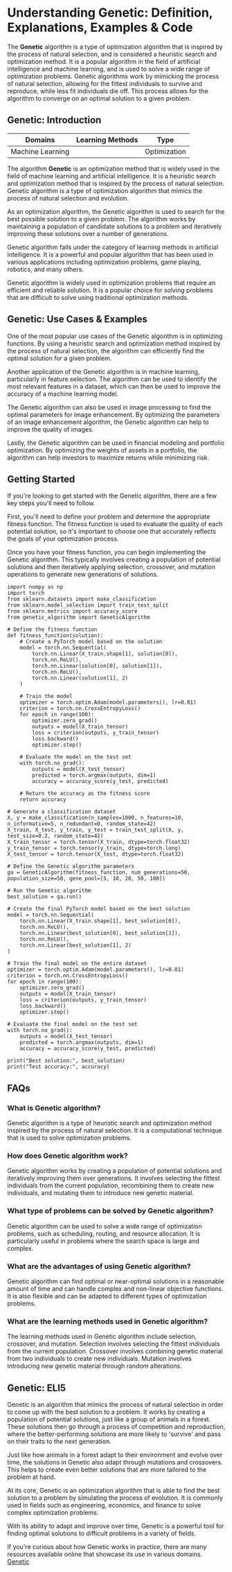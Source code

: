 # Understanding Genetic: Definition, Explanations, Examples & Code

The **Genetic** algorithm is a type of optimization algorithm that is inspired
by the process of natural selection, and is considered a heuristic search and
optimization method. It is a popular algorithm in the field of artificial
intelligence and machine learning, and is used to solve a wide range of
optimization problems. Genetic algorithms work by mimicking the process of
natural selection, allowing for the fittest individuals to survive and
reproduce, while less fit individuals die off. This process allows for the
algorithm to converge on an optimal solution to a given problem.

## Genetic: Introduction

Domains | Learning Methods | Type  
---|---|---  
Machine Learning |  | Optimization  
  
The algorithm **Genetic** is an optimization method that is widely used in the
field of machine learning and artificial intelligence. It is a heuristic
search and optimization method that is inspired by the process of natural
selection. Genetic algorithm is a type of optimization algorithm that mimics
the process of natural selection and evolution.

As an optimization algorithm, the Genetic algorithm is used to search for the
best possible solution to a given problem. The algorithm works by maintaining
a population of candidate solutions to a problem and iteratively improving
these solutions over a number of generations.

Genetic algorithm falls under the category of learning methods in artificial
intelligence. It is a powerful and popular algorithm that has been used in
various applications including optimization problems, game playing, robotics,
and many others.

Genetic algorithm is widely used in optimization problems that require an
efficient and reliable solution. It is a popular choice for solving problems
that are difficult to solve using traditional optimization methods.

## Genetic: Use Cases & Examples

One of the most popular use cases of the Genetic algorithm is in optimizing
functions. By using a heuristic search and optimization method inspired by the
process of natural selection, the algorithm can efficiently find the optimal
solution for a given problem.

Another application of the Genetic algorithm is in machine learning,
particularly in feature selection. The algorithm can be used to identify the
most relevant features in a dataset, which can then be used to improve the
accuracy of a machine learning model.

The Genetic algorithm can also be used in image processing to find the optimal
parameters for image enhancement. By optimizing the parameters of an image
enhancement algorithm, the Genetic algorithm can help to improve the quality
of images.

Lastly, the Genetic algorithm can be used in financial modeling and portfolio
optimization. By optimizing the weights of assets in a portfolio, the
algorithm can help investors to maximize returns while minimizing risk.

## Getting Started

If you're looking to get started with the Genetic algorithm, there are a few
key steps you'll need to follow.

First, you'll need to define your problem and determine the appropriate
fitness function. The fitness function is used to evaluate the quality of each
potential solution, so it's important to choose one that accurately reflects
the goals of your optimization process.

Once you have your fitness function, you can begin implementing the Genetic
algorithm. This typically involves creating a population of potential
solutions and then iteratively applying selection, crossover, and mutation
operations to generate new generations of solutions.

    
    
    
    import numpy as np
    import torch
    from sklearn.datasets import make_classification
    from sklearn.model_selection import train_test_split
    from sklearn.metrics import accuracy_score
    from genetic_algorithm import GeneticAlgorithm
    
    # Define the fitness function
    def fitness_function(solution):
        # Create a PyTorch model based on the solution
        model = torch.nn.Sequential(
            torch.nn.Linear(X_train.shape[1], solution[0]),
            torch.nn.ReLU(),
            torch.nn.Linear(solution[0], solution[1]),
            torch.nn.ReLU(),
            torch.nn.Linear(solution[1], 2)
        )
    
        # Train the model
        optimizer = torch.optim.Adam(model.parameters(), lr=0.01)
        criterion = torch.nn.CrossEntropyLoss()
        for epoch in range(100):
            optimizer.zero_grad()
            outputs = model(X_train_tensor)
            loss = criterion(outputs, y_train_tensor)
            loss.backward()
            optimizer.step()
    
        # Evaluate the model on the test set
        with torch.no_grad():
            outputs = model(X_test_tensor)
            predicted = torch.argmax(outputs, dim=1)
            accuracy = accuracy_score(y_test, predicted)
    
        # Return the accuracy as the fitness score
        return accuracy
    
    # Generate a classification dataset
    X, y = make_classification(n_samples=1000, n_features=10, n_informative=5, n_redundant=0, random_state=42)
    X_train, X_test, y_train, y_test = train_test_split(X, y, test_size=0.2, random_state=42)
    X_train_tensor = torch.tensor(X_train, dtype=torch.float32)
    y_train_tensor = torch.tensor(y_train, dtype=torch.long)
    X_test_tensor = torch.tensor(X_test, dtype=torch.float32)
    
    # Define the Genetic algorithm parameters
    ga = GeneticAlgorithm(fitness_function, num_generations=50, population_size=50, gene_pool=[5, 10, 20, 50, 100])
    
    # Run the Genetic algorithm
    best_solution = ga.run()
    
    # Create the final PyTorch model based on the best solution
    model = torch.nn.Sequential(
        torch.nn.Linear(X_train.shape[1], best_solution[0]),
        torch.nn.ReLU(),
        torch.nn.Linear(best_solution[0], best_solution[1]),
        torch.nn.ReLU(),
        torch.nn.Linear(best_solution[1], 2)
    )
    
    # Train the final model on the entire dataset
    optimizer = torch.optim.Adam(model.parameters(), lr=0.01)
    criterion = torch.nn.CrossEntropyLoss()
    for epoch in range(100):
        optimizer.zero_grad()
        outputs = model(X_train_tensor)
        loss = criterion(outputs, y_train_tensor)
        loss.backward()
        optimizer.step()
    
    # Evaluate the final model on the test set
    with torch.no_grad():
        outputs = model(X_test_tensor)
        predicted = torch.argmax(outputs, dim=1)
        accuracy = accuracy_score(y_test, predicted)
    
    print("Best solution:", best_solution)
    print("Test accuracy:", accuracy)
    
    

## FAQs

### What is Genetic algorithm?

Genetic algorithm is a type of heuristic search and optimization method
inspired by the process of natural selection. It is a computational technique
that is used to solve optimization problems.

### How does Genetic algorithm work?

Genetic algorithm works by creating a population of potential solutions and
iteratively improving them over generations. It involves selecting the fittest
individuals from the current population, recombining them to create new
individuals, and mutating them to introduce new genetic material.

### What type of problems can be solved by Genetic algorithm?

Genetic algorithm can be used to solve a wide range of optimization problems,
such as scheduling, routing, and resource allocation. It is particularly
useful in problems where the search space is large and complex.

### What are the advantages of using Genetic algorithm?

Genetic algorithm can find optimal or near-optimal solutions in a reasonable
amount of time and can handle complex and non-linear objective functions. It
is also flexible and can be adapted to different types of optimization
problems.

### What are the learning methods used in Genetic algorithm?

The learning methods used in Genetic algorithm include selection, crossover,
and mutation. Selection involves selecting the fittest individuals from the
current population. Crossover involves combining genetic material from two
individuals to create new individuals. Mutation involves introducing new
genetic material through random alterations.

## Genetic: ELI5

Genetic is an algorithm that mimics the process of natural selection in order
to come up with the best solution to a problem. It works by creating a
population of potential solutions, just like a group of animals in a forest.
These solutions then go through a process of competition and reproduction,
where the better-performing solutions are more likely to 'survive' and pass on
their traits to the next generation.

Just like how animals in a forest adapt to their environment and evolve over
time, the solutions in Genetic also adapt through mutations and crossovers.
This helps to create even better solutions that are more tailored to the
problem at hand.

At its core, Genetic is an optimization algorithm that is able to find the
best solution to a problem by simulating the process of evolution. It is
commonly used in fields such as engineering, economics, and finance to solve
complex optimization problems.

With its ability to adapt and improve over time, Genetic is a powerful tool
for finding optimal solutions to difficult problems in a variety of fields.

If you're curious about how Genetic works in practice, there are many
resources available online that showcase its use in various domains.
[Genetic](https://serp.ai/genetic/)
